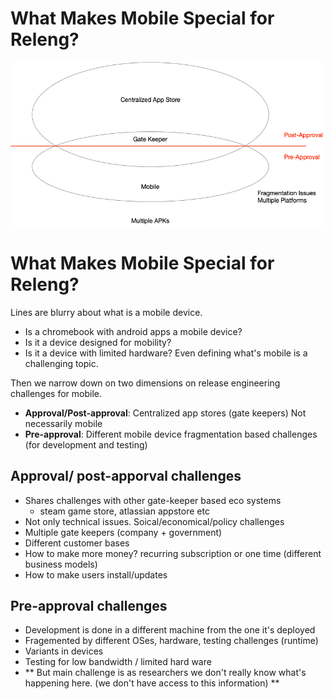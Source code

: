 # What Makes Mobile Special for Releng?

![Overview](mobile.png)


# What Makes Mobile Special for Releng?

Lines are blurry about what is a mobile device. 
* Is a chromebook with android apps a mobile device?
* Is it a device designed for mobility?
* Is it a device with limited hardware?
Even defining what's mobile is a challenging topic.

Then we narrow down on two dimensions on release engineering challenges for mobile.
* **Approval/Post-approval**: Centralized app stores (gate keepers) Not necessarily mobile
* **Pre-approval**: Different mobile device fragmentation based challenges (for development and testing)

## Approval/ post-apporval challenges

* Shares challenges with other gate-keeper based eco systems
    * steam game store, atlassian appstore etc
* Not only technical issues. Soical/economical/policy challenges
* Multiple gate keepers (company + government)
* Different customer bases
* How to make more money? recurring subscription or one time (different business models)
* How to make users install/updates

## Pre-approval challenges

* Development is done in a different machine from the one it's deployed
* Fragemented by different OSes, hardware, testing challenges (runtime)
* Variants in devices
* Testing for low bandwidth / limited hard ware
* ** But main challenge is as researchers we don't really know what's happening here. (we don't have access to this information) **



